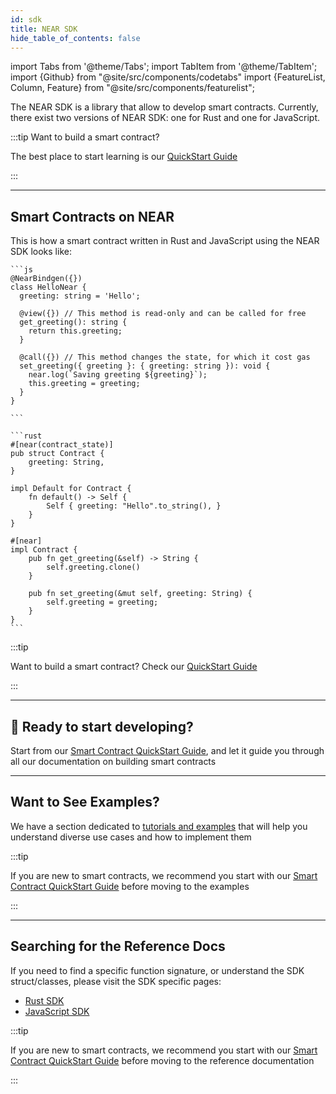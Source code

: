 ```yaml
---
id: sdk
title: NEAR SDK
hide_table_of_contents: false
---
```


import Tabs from '@theme/Tabs';
import TabItem from '@theme/TabItem';
import {Github} from "@site/src/components/codetabs"
import {FeatureList, Column, Feature} from "@site/src/components/featurelist";

The NEAR SDK is a library that allow to develop smart contracts. Currently, there exist two versions of NEAR SDK: one for Rust and one for JavaScript.

:::tip Want to build a smart contract?

The best place to start learning is our [QuickStart Guide](../2.build/2.smart-contracts/quickstart.md)

:::

<FeatureList>
  <Column title="" size="6">
    <Feature url="https://docs.rs/near-sdk/latest/near_sdk/" title="Rust SDK" subtitle="Rust SDK Reference docs" image="smartcontract-rust.png" /></Column>
  <Column title="" size="6">
    <Feature url="https://near.github.io/near-sdk-js/" title="JavaScript SDK" subtitle="Javascript SDK Reference docs" image="smartcontract-js.png" /></Column>
</FeatureList>

---

## Smart Contracts on NEAR

This is how a smart contract written in Rust and JavaScript using the NEAR SDK looks like:

<Tabs groupId="code-tabs">
  <TabItem value="js" label="🌐 JavaScript">

````
```js
@NearBindgen({})
class HelloNear {
  greeting: string = 'Hello';

  @view({}) // This method is read-only and can be called for free
  get_greeting(): string {
    return this.greeting;
  }

  @call({}) // This method changes the state, for which it cost gas
  set_greeting({ greeting }: { greeting: string }): void {
    near.log(`Saving greeting ${greeting}`);
    this.greeting = greeting;
  }
}

```
````

  </TabItem>

  <TabItem value="rust" label="🦀 Rust">

````
```rust
#[near(contract_state)]
pub struct Contract {
    greeting: String,
}

impl Default for Contract {
    fn default() -> Self {
        Self { greeting: "Hello".to_string(), }
    }
}

#[near]
impl Contract {
    pub fn get_greeting(&self) -> String {
        self.greeting.clone()
    }

    pub fn set_greeting(&mut self, greeting: String) {
        self.greeting = greeting;
    }
}
```
````

  </TabItem>

</Tabs>

:::tip

Want to build a smart contract? Check our [QuickStart Guide](../2.build/2.smart-contracts/quickstart.md)

:::

---

## 🎉 Ready to start developing?

Start from our [Smart Contract QuickStart Guide](../2.build/2.smart-contracts/quickstart.md), and let it guide you through all our documentation on building smart contracts

---

## Want to See Examples?

We have a section dedicated to [tutorials and examples](../3.tutorials/examples/guest-book.md) that will help you understand diverse use cases and how to implement them

:::tip

If you are new to smart contracts, we recommend you start with our [Smart Contract QuickStart Guide](../2.build/2.smart-contracts/quickstart.md) before moving to the examples

:::

---

## Searching for the Reference Docs

If you need to find a specific function signature, or understand the SDK struct/classes, please visit the SDK specific pages:

- [Rust SDK](https://docs.rs/near-sdk/latest/near_sdk/)
- [JavaScript SDK](https://near.github.io/near-sdk-js/)

:::tip

If you are new to smart contracts, we recommend you start with our [Smart Contract QuickStart Guide](../2.build/2.smart-contracts/quickstart.md) before moving to the reference documentation

:::
